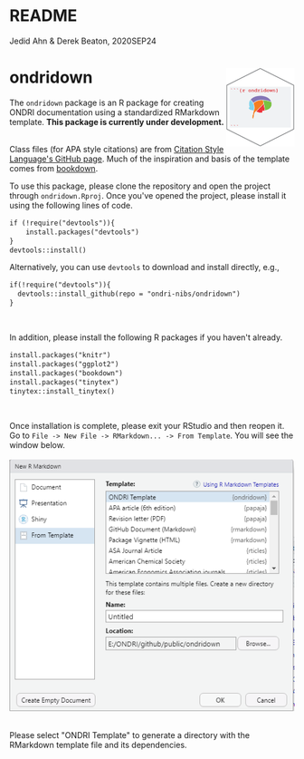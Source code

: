 # README

Jedid Ahn & Derek Beaton, 2020SEP24

# ondridown <img src='images/logo.png' align="right" height="139" />


The `ondridown` package is an R package for creating ONDRI documentation using a standardized RMarkdown template. <b>This package is currently under development.</b><br><br>

Class files (for APA style citations) are from [Citation Style Language's GitHub page](https://github.com/citation-style-language/styles/blob/master/apa.csl). Much of the inspiration and basis of the template comes from [bookdown](https://bookdown.org/yihui/rmarkdown/).


To use this package, please clone the repository and open the project through ```ondridown.Rproj```. Once you've opened the project, please install it using the following lines of code.
```
if (!require("devtools")){
    install.packages("devtools")
}
devtools::install()
```

Alternatively, you can use `devtools` to download and install directly, e.g.,

```
if(!require("devtools")){
  devtools::install_github(repo = "ondri-nibs/ondridown")
}
```

<br>

In addition, please install the following R packages if you haven't already.
```
install.packages("knitr")
install.packages("ggplot2")
install.packages("bookdown")
install.packages("tinytex")
tinytex::install_tinytex()
```

<br>

Once installation is complete, please exit your RStudio and then reopen it. Go to ```File -> New File -> RMarkdown... -> From Template```. You will see the window below.<br><br>
<kbd>
  <img src="images/window.png">
</kbd>
<br><br>

Please select "ONDRI Template" to generate a directory with the RMarkdown template file and its dependencies.
